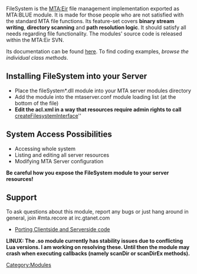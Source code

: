<pageclass class="#62A033" subcaption="FileSystem module"></pageclass>

FileSystem is the [MTA:Eir](/docs/mta-eir.md "wikilink") file management implementation exported as MTA:BLUE module. It is made for those people who are not satisfied with the standard MTA file functions. Its feature-set covers **binary stream writing**, **directory scanning** and **path resolution logic**. It should satisfy all needs regarding file functionality. The modules' source code is released within the MTA:Eir SVN.

Its documentation can be found [here](/docs/mta-eir/filesystem.md "wikilink"). To find coding examples, *browse the individual class methods*.

Installing FileSystem into your Server
--------------------------------------

-   Place the fileSystem\*.dll module into your MTA server modules directory
-   Add the module into the mtaserver.conf module loading list (at the bottom of the file)
-   **Edit the acl.xml in a way that resources require admin rights to call** [createFilesystemInterface](/docs/mta-eir/filesystem/createfilesysteminterface.md "wikilink")''

System Access Possibilities
---------------------------

-   Accessing whole system
-   Listing and editing all server resources
-   Modifying MTA Server configuration

**Be careful how you expose the FileSystem module to your server resources!**

Support
-------

To ask questions about this module, report any bugs or just hang around in general, join \#mta.recore at irc.gtanet.com

-   [Porting Clientside and Serverside code](/docs/modules/filesystem/porting_between_clientside_and_serverside.md "wikilink")

**LINUX: The .so module currently has stability issues due to conflicting Lua versions. I am working on resolving these. Until then the module may crash when executing callbacks (namely scanDir or scanDirEx methods).**

[Category:Modules](/docs/category-modules.md "wikilink")
